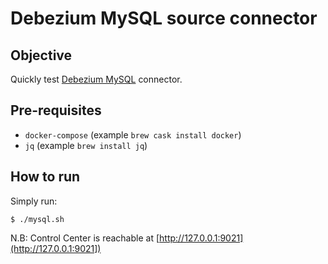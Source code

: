 # Debezium MySQL source connector

## Objective

Quickly test [Debezium MySQL](https://docs.confluent.io/current/connect/debezium-connect-mysql/index.html#debezium-mysql-source-connector) connector.

## Pre-requisites

* `docker-compose` (example `brew cask install docker`)
* `jq` (example `brew install jq`)


## How to run
  
Simply run:

```
$ ./mysql.sh
```

N.B: Control Center is reachable at [http://127.0.0.1:9021](http://127.0.0.1:9021])
